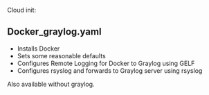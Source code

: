 Cloud init:

## Docker_graylog.yaml

- Installs Docker
- Sets some reasonable defaults
- Configures Remote Logging for Docker to Graylog using GELF
- Configures rsyslog and forwards to Graylog server using rsyslog

Also available without graylog.
